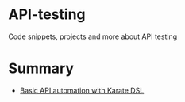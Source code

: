 # API-testing
Code snippets, projects and more about API testing

# Summary
- [Basic API automation with Karate DSL ](/)
